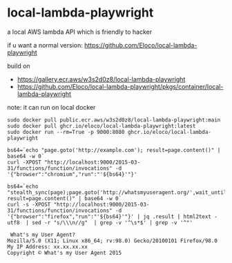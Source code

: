 # local-lambda-playwright
a local AWS lambda API which is friendly to hacker

if u want a normal version: 
https://github.com/Eloco/local-lambda-playwright

build on
- https://gallery.ecr.aws/w3s2d0z8/local-lambda-playwright
- https://github.com/Eloco/local-lambda-playwright/pkgs/container/local-lambda-playwright

note: it can run on local docker
```
sudo docker pull public.ecr.aws/w3s2d0z8/local-lambda-playwright:main
sudo docker pull ghcr.io/eloco/local-lambda-playwright:latest
sudo docker run --rm=True -p 9000:8080 ghcr.io/eloco/local-lambda-playwright
```

```
bs64=`echo "page.goto('http://example.com'); result=page.content()" | base64 -w 0`
curl -XPOST "http://localhost:9000/2015-03-31/functions/function/invocations" -d '{"browser":"chromium","run":"'${bs64}'"}'
```

```
bs64=`echo "stealth_sync(page);page.goto('http://whatsmyuseragent.org/',wait_until='commit'); result=page.content()" | base64 -w 0`
curl -s -XPOST "http://localhost:9000/2015-03-31/functions/function/invocations" -d '{"browser":"firefox","run":"'${bs64}'"}' | jq .result | html2text -utf8  | sed -r "s/\\\n//g"  | grep -v '^\s*$' | grep -v '^"'

 What's my User Agent?
Mozilla/5.0 (X11; Linux x86_64; rv:98.0) Gecko/20100101 Firefox/98.0
My IP Address: xx.xx.xx.xx
Copyright © What's my User Agent 2015
```
